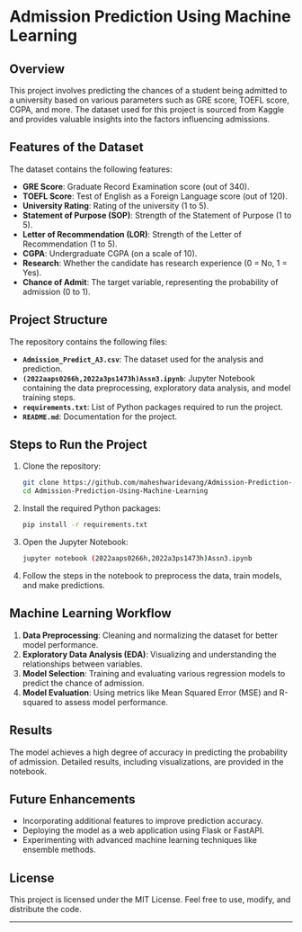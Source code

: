 # Admission Prediction Using Machine Learning

## Overview
This project involves predicting the chances of a student being admitted to a university based on various parameters such as GRE score, TOEFL score, CGPA, and more. The dataset used for this project is sourced from Kaggle and provides valuable insights into the factors influencing admissions.

## Features of the Dataset
The dataset contains the following features:
- **GRE Score**: Graduate Record Examination score (out of 340).
- **TOEFL Score**: Test of English as a Foreign Language score (out of 120).
- **University Rating**: Rating of the university (1 to 5).
- **Statement of Purpose (SOP)**: Strength of the Statement of Purpose (1 to 5).
- **Letter of Recommendation (LOR)**: Strength of the Letter of Recommendation (1 to 5).
- **CGPA**: Undergraduate CGPA (on a scale of 10).
- **Research**: Whether the candidate has research experience (0 = No, 1 = Yes).
- **Chance of Admit**: The target variable, representing the probability of admission (0 to 1).

## Project Structure
The repository contains the following files:
- **`Admission_Predict_A3.csv`**: The dataset used for the analysis and prediction.
- **`(2022aaps0266h,2022a3ps1473h)Assn3.ipynb`**: Jupyter Notebook containing the data preprocessing, exploratory data analysis, and model training steps.
- **`requirements.txt`**: List of Python packages required to run the project.
- **`README.md`**: Documentation for the project.

## Steps to Run the Project
1. Clone the repository:
   ```bash
   git clone https://github.com/maheshwaridevang/Admission-Prediction-Using-Machine-Learning.git
   cd Admission-Prediction-Using-Machine-Learning
   ```
2. Install the required Python packages:
   ```bash
   pip install -r requirements.txt
   ```
3. Open the Jupyter Notebook:
   ```bash
   jupyter notebook (2022aaps0266h,2022a3ps1473h)Assn3.ipynb
   ```
4. Follow the steps in the notebook to preprocess the data, train models, and make predictions.

## Machine Learning Workflow
1. **Data Preprocessing**: Cleaning and normalizing the dataset for better model performance.
2. **Exploratory Data Analysis (EDA)**: Visualizing and understanding the relationships between variables.
3. **Model Selection**: Training and evaluating various regression models to predict the chance of admission.
4. **Model Evaluation**: Using metrics like Mean Squared Error (MSE) and R-squared to assess model performance.

## Results
The model achieves a high degree of accuracy in predicting the probability of admission. Detailed results, including visualizations, are provided in the notebook.

## Future Enhancements
- Incorporating additional features to improve prediction accuracy.
- Deploying the model as a web application using Flask or FastAPI.
- Experimenting with advanced machine learning techniques like ensemble methods.

## License
This project is licensed under the MIT License. Feel free to use, modify, and distribute the code.

---

